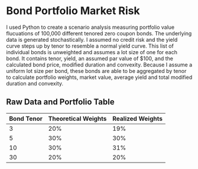 # Bond Portfolio Market Risk
I used Python to create a scenario analysis measuring portfolio value flucuations of 100,000 different tenored zero coupon bonds. The underlying data is generated stochastically. I assumed no credit risk and the yield curve steps up by tenor to resemble a normal yield curve. This list of individual bonds is unweighted and assumes a lot size of one for each bond. It contains tenor, yield, an assumed par value of $100, and the calculated bond price, modified duration and convexity. Because I assume a uniform lot size per bond, these bonds are able to be aggregated by tenor to calculate portfolio weights, market value, average yield and total modified duration and convexity.
 
## Raw Data and Portfolio Table
| Bond Tenor | Theoretical Weights | Realized Weights |
| ----------- | ----------- | ----------- |
| 3 | 20% | 19% |
| 5 | 30% | 30% |
| 10 | 30% | 31% |
| 30 | 20% | 20% |
